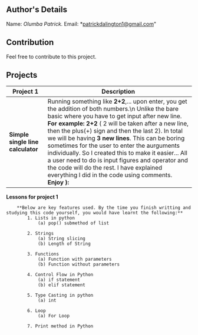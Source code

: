 ## Author's Details
Name: *Olumba Patrick.*
Email: *patrickdalington1@gmail.com"

## Contribution
Feel free to contribute to this project.


## Projects

| Project 1 | Description |
| ------------ | ----------- |
|**Simple single line calculator**| Running something like **2+2**,... upon enter, you get the addition of both numbers.\n Unlike the bare basic where you have to get input after new line. **For example: 2+2** ( 2 will be taken after a new line, then the plus(+) sign and then the last 2). In total we will be having **3 new lines**. This can be boring sometimes for the user to enter the aurguments individually. So I created this to make it easier... All a user need to do is input figures and operator and the code will do the rest. I have explained everything I did in the code using comments. **Enjoy ):**|

**Lessons for project 1**

		**Below are key features used. By the time you finish writting and studying this code yourself, you would have learnt the following:**
			1. Lists in python
				(a) pop() submethod of list
				
			2. Strings
				(a) String slicing
				(b) Length of String
				
			3. Functions
				(a) Function with parameters
				(b) Function without parameters
				
			4. Control Flow in Python
				(a) if statement
				(b) elif statement
				
			5. Type Casting in python
				(a) int
			
			6. Loop
				(a) For Loop

			7. Print method in Python